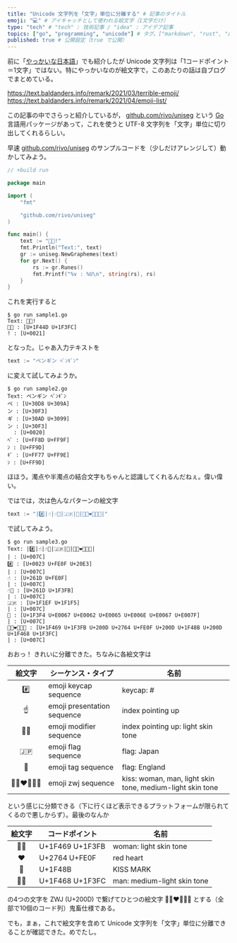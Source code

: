 ```yaml
---
title: "Unicode 文字列を「文字」単位に分離する" # 記事のタイトル
emoji: "💻" # アイキャッチとして使われる絵文字（1文字だけ）
type: "tech" # "tech" : 技術記事 / "idea" : アイデア記事
topics: ["go", "programming", "unicode"] # タグ。["markdown", "rust", "aws"] のように指定する
published: true # 公開設定（true で公開）
---
```


前に「[やっかいな日本語](https://zenn.dev/spiegel/articles/20210118-characters)」でも紹介したが Unicode 文字列は「1コードポイント＝1文字」ではない。特にやっかいなのが絵文字で，このあたりの話は自ブログでまとめている。

https://text.baldanders.info/remark/2021/03/terrible-emoji/
https://text.baldanders.info/remark/2021/04/emoji-list/

この記事の中でさらっと紹介しているが， [github.com/rivo/uniseg][rivo/uniseg] という [Go] 言語用パッケージがあって，これを使うと UTF-8 文字列を「文字」単位に切り出してくれるらしい。

早速 [github.com/rivo/uniseg][rivo/uniseg] のサンプルコードを（少しだけアレンジして）動かしてみよう。

```go:sample1.go
// +build run

package main

import (
    "fmt"

    "github.com/rivo/uniseg"
)

func main() {
    text := "👍🏼!"
    fmt.Println("Text:", text)
    gr := uniseg.NewGraphemes(text)
    for gr.Next() {
        rs := gr.Runes()
        fmt.Printf("%v : %U\n", string(rs), rs)
    }
}
```

これを実行すると

```
$ go run sample1.go
Text: 👍🏼!
👍🏼 : [U+1F44D U+1F3FC]
! : [U+0021]
```

となった。じゃあ入力テキストを

```go:sample2.go
text := "ペンギン ﾍﾟﾝｷﾞﾝ"
```

に変えて試してみようか。

```
$ go run sample2.go
Text: ペンギン ﾍﾟﾝｷﾞﾝ
ペ : [U+30D8 U+309A]
ン : [U+30F3]
ギ : [U+30AD U+3099]
ン : [U+30F3]
  : [U+0020]
ﾍﾟ : [U+FF8D U+FF9F]
ﾝ : [U+FF9D]
ｷﾞ : [U+FF77 U+FF9E]
ﾝ : [U+FF9D]
```

ほほう。濁点や半濁点の結合文字もちゃんと認識してくれるんだねぇ。偉い偉い。

ではでは，次は色んなパターンの絵文字

```go:sample3.go
text := "|#️⃣|☝️|☝🏻|🇯🇵|🏴󠁧󠁢󠁥󠁮󠁧󠁿|👩🏻‍❤️‍💋‍👨🏼|"
```

で試してみよう。

```
$ go run sample3.go
Text: |#️⃣|☝️|☝🏻|🇯🇵|🏴󠁧󠁢󠁥󠁮󠁧󠁿|👩🏻‍❤️‍💋‍👨🏼|
| : [U+007C]
#️⃣ : [U+0023 U+FE0F U+20E3]
| : [U+007C]
☝️ : [U+261D U+FE0F]
| : [U+007C]
☝🏻 : [U+261D U+1F3FB]
| : [U+007C]
🇯🇵 : [U+1F1EF U+1F1F5]
| : [U+007C]
🏴󠁧󠁢󠁥󠁮󠁧󠁿 : [U+1F3F4 U+E0067 U+E0062 U+E0065 U+E006E U+E0067 U+E007F]
| : [U+007C]
👩🏻‍❤️‍💋‍👨🏼 : [U+1F469 U+1F3FB U+200D U+2764 U+FE0F U+200D U+1F48B U+200D U+1F468 U+1F3FC]
| : [U+007C]
```

おおっ！ きれいに分離できた。ちなみに各絵文字は

| 絵文字 | シーケンス・タイプ | 名前 |
| :----:| ---- | ----------------- |
| #️⃣ | emoji keycap sequence | keycap: # |
| ☝️ | emoji presentation sequence | index pointing up |
| ☝🏻 | emoji modifier sequence | index pointing up: light skin tone |
| 🇯🇵 | emoji flag sequence | flag: Japan |
| 🏴󠁧󠁢󠁥󠁮󠁧󠁿 | emoji tag sequence | flag: England |
| 👩🏻‍❤️‍💋‍👨🏼 | emoji zwj sequence | kiss: woman, man, light skin tone, medium-light skin tone |

という感じに分類できる（下に行くほど表示できるプラットフォームが限られてくるので悪しからず）。最後のなんか

| 絵文字 | コードポイント | 名前 |
| :----:| ------------- | ---- |
| 👩🏻 | U+1F469 U+1F3FB | woman: light skin tone |
| ❤️ | U+2764 U+FE0F | red heart |
| 💋 | U+1F48B | KISS MARK |
| 👨🏼 | U+1F468 U+1F3FC | man: medium-light skin tone |

の4つの文字を ZWJ (U+200D) で繋げてひとつの絵文字 👩🏻‍❤️‍💋‍👨🏼 とする（全部で10個のコード列）鬼畜仕様である。

でも，まぁ，これで絵文字を含めて Unicode 文字列を「文字」単位に分離できることが確認できた。めでたし。

[Go]: https://golang.org/ "The Go Programming Language"
[rivo/uniseg]: https://github.com/rivo/uniseg "rivo/uniseg: Unicode Text Segmentation for Go (or: How to Count Characters in a String)"
<!-- eof -->
